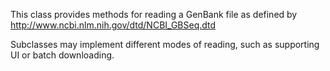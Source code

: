 This class provides methods for reading a GenBank file as defined by http://www.ncbi.nlm.nih.gov/dtd/NCBI_GBSeq.dtd

Subclasses may implement different modes of reading, such as supporting UI or batch downloading.
